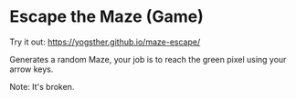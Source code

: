 # Escape the Maze (Game)

Try it out: https://yogsther.github.io/maze-escape/

Generates a random Maze, your job is to reach the green pixel
using your arrow keys.

Note: It's broken.